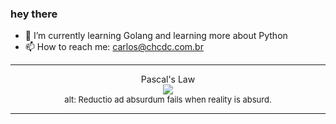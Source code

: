 ### hey there 

- :seedling: I’m currently learning Golang and learning more about Python
- :mailbox: How to reach me: carlos@chcdc.com.br


---


<!-- xkcd -->
<p align="center">Pascal's Law</br><img src=https://imgs.xkcd.com/comics/pascals_law.png></br><font size =2>alt: Reductio ad absurdum fails when reality is absurd.</br></font></p></table></p> 


<!-- xkcd -->
---
